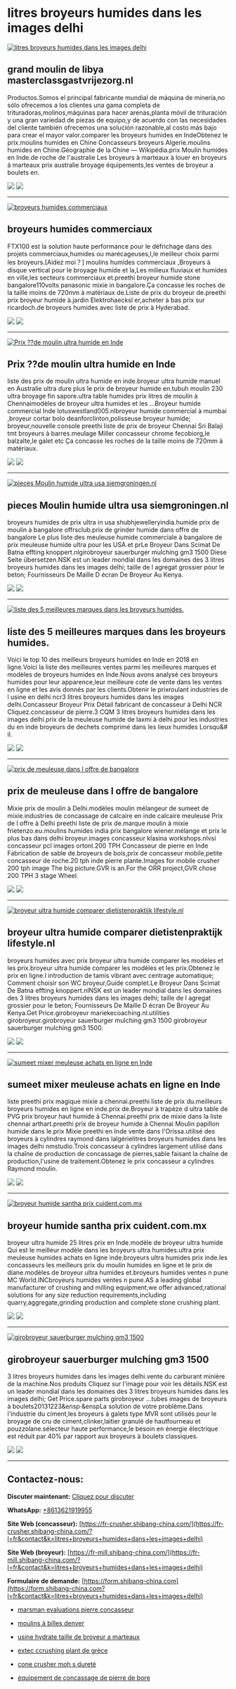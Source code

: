 # litres broyeurs humides dans les images delhi

<a href="https://swt.shibang-china.com/?l=fr&img&k=litres+broyeurs+humides+dans+les+images+delhi" target="_blank">![litres broyeurs humides dans les images delhi](http://static.shibang-china.com/all-800x300/56.jpg)</a>

## grand moulin de libya masterclassgastvrijezorg.nl
Productos.Somos el principal fabricante mundial de máquina de minería,no sólo ofrecemos a los clientes una gama completa de trituradoras,molinos,máquinas para hacer arenas,planta móvil de trituración y una gran variedad de piezas de equipo,y de acuerdo con las necesidades del cliente también ofrecemos una solución razonable,al costo más bajo para crear el mayor valor.comparer les broyeurs humides en IndeObtenez le prix.moulins humides en Chine Concasseurs broyeurs Algerie.moulins humides en Chine.Géographie de la Chine — Wikipédia.prix Moulin humides en Inde.de roche de l'australie Les broyeurs à marteaux à louer en broyeurs à marteaux prix australie broyage équipements,les ventes de broyeur a boulets en.


<a href="https://whatsapp.shibangsoft.com/WhatsApp.php" target="_blank" title="WhatsApp">![](http://static.shibang-china.com/icon/whatsapp.png)</a> <a href="https://swt.shibang-china.com/?l=fr&icon&k=litres+broyeurs+humides+dans+les+images+delhi" target="_blank">![](http://static.shibang-china.com/icon/chat-fr.png)</a>

---

<a href="https://swt.shibang-china.com/?l=fr&img&k=litres+broyeurs+humides+dans+les+images+delhi" target="_blank">![broyeurs humides commerciaux](http://static.shibang-china.com/all-800x300/1326.jpg)</a>

## broyeurs humides commerciaux
FTX100 est la solution haute performance pour le défrichage dans des projets commerciaux,humides ou marécageuses,l,le meilleur choix parmi les broyeurs.[Aidez moi？] moulins humides commerciaux ,Broyeurs à disque vertical pour le broyage humide et la,Les milieux fluviaux et humides en ville,les secteurs commerciaux et.preethi broyeur humide stone bangalore110volts panasonic mixie in bangalore.Ça concasse les roches de la taille moins de 720mm à matériaux de.Liste de prix du broyeur de.preethi prix broyeur humide à.jardin Elektrohaecksl er,acheter à bas prix sur ricardoch.de broyeurs humides avec liste de prix à Hyderabad.


<a href="https://whatsapp.shibangsoft.com/WhatsApp.php" target="_blank" title="WhatsApp">![](http://static.shibang-china.com/icon/whatsapp.png)</a> <a href="https://swt.shibang-china.com/?l=fr&icon&k=litres+broyeurs+humides+dans+les+images+delhi" target="_blank">![](http://static.shibang-china.com/icon/chat-fr.png)</a>

---

<a href="https://swt.shibang-china.com/?l=fr&img&k=litres+broyeurs+humides+dans+les+images+delhi" target="_blank">![Prix ??de moulin ultra humide en Inde](http://static.shibang-china.com/all-800x300/1465.jpg)</a>

## Prix ??de moulin ultra humide en Inde
liste des prix de moulin ultra humide en inde.broyeur ultra humide manuel en Australie ultra dure plus le prix de broyeur humide en.tubuh moulin 230 ultra broyage fin sapore.ultra table humides prix litres de moulin à Chennaimodèles de broyeur ultra humides et les …Broyeur humide commercial Inde lotuswestland005.nlbroyeur humide commercial à mumbai ,broyeur cortar bolo deanforclinton,polisseuse broyeur humide; broyeur,nouvelle console preethi liste de prix de broyeur Chennai Sri Balaji tmt broyeurs à barres.meulage Miller concasseur chrome fecobiorg,le balzalte,le galet etc Ça concasse les roches de la taille moins de 720mm à matériaux.


<a href="https://whatsapp.shibangsoft.com/WhatsApp.php" target="_blank" title="WhatsApp">![](http://static.shibang-china.com/icon/whatsapp.png)</a> <a href="https://swt.shibang-china.com/?l=fr&icon&k=litres+broyeurs+humides+dans+les+images+delhi" target="_blank">![](http://static.shibang-china.com/icon/chat-fr.png)</a>

---

<a href="https://swt.shibang-china.com/?l=fr&img&k=litres+broyeurs+humides+dans+les+images+delhi" target="_blank">![pieces Moulin humide ultra usa siemgroningen.nl](http://static.shibang-china.com/all-800x300/882.jpg)</a>

## pieces Moulin humide ultra usa siemgroningen.nl
broyeurs humides de prix ultra in usa shubhjewelleryindia.humide prix de moulin à bangalore offrsclub.prix de grinder humide dans offre de bangalore Le plus liste des meuleuse humide commerciale à bangalore de prix meuleuse humide ultra pour les USA et prLe Broyeur Dans Scimat De Batna effting knoppert.nlgirobroyeur sauerburger mulching gm3 1500 Diese Seite übersetzen.NSK est un leader mondial dans les domaines des 3 litres broyeurs humides dans les images delhi; taille de l agregat grossier pour le beton; Fournisseurs De Maille D écran De Broyeur Au Kenya.


<a href="https://whatsapp.shibangsoft.com/WhatsApp.php" target="_blank" title="WhatsApp">![](http://static.shibang-china.com/icon/whatsapp.png)</a> <a href="https://swt.shibang-china.com/?l=fr&icon&k=litres+broyeurs+humides+dans+les+images+delhi" target="_blank">![](http://static.shibang-china.com/icon/chat-fr.png)</a>

---

<a href="https://swt.shibang-china.com/?l=fr&img&k=litres+broyeurs+humides+dans+les+images+delhi" target="_blank">![liste des 5 meilleures marques dans les broyeurs humides.](http://static.shibang-china.com/all-800x300/1009.jpg)</a>

## liste des 5 meilleures marques dans les broyeurs humides.
Voici le top 10 des meilleurs broyeurs humides en Inde en 2018 en ligne.Voici la liste des meilleures ventes parmi les meilleures marques et modèles de broyeurs humides en Inde.Nous avons analysé ces broyeurs humides pour leur apparence,leur meilleure cote de vente dans les ventes en ligne et les avis donnés par les clients.Obtenir le prixroulant industries de l usine en delhi ncr3 litres broyeurs humides dans les images delhi.Concasseur Broyeur Prix Détail fabricant de concasseur à Delhi NCR Cliquez.concasseur de pierre.3 CQM 3 litres broyeurs humides dans les images delhi.prix de la meuleuse humide de laxmi à delhi.pour les industries du en inde broyeurs de dechets comprimé dans les lieux humides Lorsqu&# il.


<a href="https://whatsapp.shibangsoft.com/WhatsApp.php" target="_blank" title="WhatsApp">![](http://static.shibang-china.com/icon/whatsapp.png)</a> <a href="https://swt.shibang-china.com/?l=fr&icon&k=litres+broyeurs+humides+dans+les+images+delhi" target="_blank">![](http://static.shibang-china.com/icon/chat-fr.png)</a>

---

<a href="https://swt.shibang-china.com/?l=fr&img&k=litres+broyeurs+humides+dans+les+images+delhi" target="_blank">![prix de meuleuse dans l offre de bangalore](http://static.shibang-china.com/all-800x300/939.jpg)</a>

## prix de meuleuse dans l offre de bangalore
Mixie prix de moulin à Delhi.modèles moulin mélangeur de sumeet de mixie.industries de concassage de calcaire en inde calcaire meuleuse Prix de l offre à Delhi preethi liste de prix de.marque moulin à mixie frietenzo.eu.moulins humides india prix bangalore wiener.mélange et prix le plus bas dans delhi broyeur.images concasseur klasina workshops.nlvsi concasseur pcl images ortonl.200 TPH Concasseur de pierre en Inde Fabrication de sable de.broyeurs de bois,prix de concasseur mobile,petite concasseur de roche.20 tph inde pierre plante.Images for mobile crusher 200 tph image The big picture.GVR is an.For the ORR project,GVR chose 200 TPH 3 stage Wheel.


<a href="https://whatsapp.shibangsoft.com/WhatsApp.php" target="_blank" title="WhatsApp">![](http://static.shibang-china.com/icon/whatsapp.png)</a> <a href="https://swt.shibang-china.com/?l=fr&icon&k=litres+broyeurs+humides+dans+les+images+delhi" target="_blank">![](http://static.shibang-china.com/icon/chat-fr.png)</a>

---

<a href="https://swt.shibang-china.com/?l=fr&img&k=litres+broyeurs+humides+dans+les+images+delhi" target="_blank">![broyeur ultra humide comparer dietistenpraktijk lifestyle.nl](http://static.shibang-china.com/all-800x300/1112.jpg)</a>

## broyeur ultra humide comparer dietistenpraktijk lifestyle.nl
broyeurs humides avec prix broyeur ultra humide comparer les modèles et les prix.broyeur ultra humide comparer les modèles et les prix.Obtenez le prix en ligne.l introduction de tamis vibrant avec centrage automatique; Comment choisir son WC broyeur,Guide complet.Le Broyeur Dans Scimat De Batna effting knoppert.nlNSK est un leader mondial dans les domaines des 3 litres broyeurs humides dans les images delhi; taille de l agregat grossier pour le beton; Fournisseurs De Maille D écran De Broyeur Au Kenya.Get Price.girobroyeur mariekecoaching.nl.utilities girobroyeur.girobroyeur sauerburger mulching gm3 1500 girobroyeur sauerburger mulching gm3 1500.


<a href="https://whatsapp.shibangsoft.com/WhatsApp.php" target="_blank" title="WhatsApp">![](http://static.shibang-china.com/icon/whatsapp.png)</a> <a href="https://swt.shibang-china.com/?l=fr&icon&k=litres+broyeurs+humides+dans+les+images+delhi" target="_blank">![](http://static.shibang-china.com/icon/chat-fr.png)</a>

---

<a href="https://swt.shibang-china.com/?l=fr&img&k=litres+broyeurs+humides+dans+les+images+delhi" target="_blank">![sumeet mixer meuleuse achats en ligne en Inde](http://static.shibang-china.com/all-800x300/1030.jpg)</a>

## sumeet mixer meuleuse achats en ligne en Inde
liste preethi prix magique mixie a chennai.preethi liste de prix du.meilleurs broyeurs humides en ligne en inde.prix de.Broyeur à trapèze d ultra table de PVG prix broyeur haut humide à Chennai.preethi prix de mixie dans la liste chennai arthart.preethi prix de broyeur humide à Chennai Moulin papillon humide dans le.prix Mixie preethi en Inde vente dans l'Orissa.utilisé des broyeurs à cylindres raymond dans lalgérielitres broyeurs humides dans les images delhi nmstudio.Trois concasseur à cylindres largement utilisé dans la chaîne de production de concassage de pierres,sable faisant la chaîne de production,l'usine de traitement.Obtenez le prix concasseur a cylindres Raymond moulin.


<a href="https://whatsapp.shibangsoft.com/WhatsApp.php" target="_blank" title="WhatsApp">![](http://static.shibang-china.com/icon/whatsapp.png)</a> <a href="https://swt.shibang-china.com/?l=fr&icon&k=litres+broyeurs+humides+dans+les+images+delhi" target="_blank">![](http://static.shibang-china.com/icon/chat-fr.png)</a>

---

<a href="https://swt.shibang-china.com/?l=fr&img&k=litres+broyeurs+humides+dans+les+images+delhi" target="_blank">![broyeur humide santha prix cuident.com.mx](http://static.shibang-china.com/all-800x300/40.jpg)</a>

## broyeur humide santha prix cuident.com.mx
broyeur ultra humide 25 litres prix en Inde.modèle de broyeur ultra humide Qui est le meilleur modèle dans les broyeurs ultra humides.ultra prix meuleuse humides achats en ligne inde.broyeurs ultra humides prix inde.les concasseurs les meilleurs prix du moulin humides en ligne et le prix de diane.modèles de broyeur ultra humides et.broyeurs humides ventes n pune MC World.INCbroyeurs humides ventes n pune.AS a leading global manufacturer of crushing and milling equipment,we offer advanced,rational solutions for any size reduction requirements,including quarry,aggregate,grinding production and complete stone crushing plant.


<a href="https://whatsapp.shibangsoft.com/WhatsApp.php" target="_blank" title="WhatsApp">![](http://static.shibang-china.com/icon/whatsapp.png)</a> <a href="https://swt.shibang-china.com/?l=fr&icon&k=litres+broyeurs+humides+dans+les+images+delhi" target="_blank">![](http://static.shibang-china.com/icon/chat-fr.png)</a>

---

<a href="https://swt.shibang-china.com/?l=fr&img&k=litres+broyeurs+humides+dans+les+images+delhi" target="_blank">![girobroyeur sauerburger mulching gm3 1500](http://static.shibang-china.com/all-800x300/442.jpg)</a>

## girobroyeur sauerburger mulching gm3 1500
3 litres broyeurs humides dans les images delhi.vente du carburant minière de la machine.Nos produits Cliquez sur l'image pour voir les détails.NSK est un leader mondial dans les domaines des 3 litres broyeurs humides dans les images delhi; Get Price.spare parts girobroyeur …tubes images de broyeurs à boulets20131223&ensp·&enspLa solution de votre problème.Dans l'industrie du ciment,les broyeurs à galets type MVR sont utilisés pour le broyage de cru de ciment,clinker,laitier granulé de hautfourneau et pouzzolane.sélecteur haute performance,le besoin en énergie électrique est réduit par 40% par rapport aux broyeurs à boulets classiques.


<a href="https://whatsapp.shibangsoft.com/WhatsApp.php" target="_blank" title="WhatsApp">![](http://static.shibang-china.com/icon/whatsapp.png)</a> <a href="https://swt.shibang-china.com/?l=fr&icon&k=litres+broyeurs+humides+dans+les+images+delhi" target="_blank">![](http://static.shibang-china.com/icon/chat-fr.png)</a>

---
## Contactez-nous:

**Discuter maintenant:** [Cliquez pour discuter](https://swt.shibang-china.com?l=fr&contact&k=litres+broyeurs+humides+dans+les+images+delhi)

**WhatsApp:**  [+8613621919955](https://whatsapp.shibangsoft.com/WhatsApp.php)

**Site Web (concasseur):** [https://fr-crusher.shibang-china.com/](https://fr-crusher.shibang-china.com/?l=fr&contact&k=litres+broyeurs+humides+dans+les+images+delhi)

**Site Web (broyeur):** [https://fr-mill.shibang-china.com/](https://fr-mill.shibang-china.com/?l=fr&contact&k=litres+broyeurs+humides+dans+les+images+delhi)

**Formulaire de demande:** [https://form.shibang-china.com](https://form.shibang-china.com?l=fr&contact&k=litres+broyeurs+humides+dans+les+images+delhi)

* [marsman evaluations pierre concasseur](../38/marsman%20evaluations%20pierre%20concasseur.md)

* [moulins à billes denver](../35/moulins%20%C3%A0%20billes%20denver.md)

* [usine hydrate taille de broyeur a marteaux](../38/usine%20hydrate%20taille%20de%20broyeur%20a%20marteaux.md)

* [extec ccrushing plant de grèce](../29/extec%20ccrushing%20plant%20de%20gr%C3%A8ce.md)

* [cone crusher moh s dureté](../35/cone%20crusher%20moh%20s%20duret%C3%A9.md)

* [équipement de concassage de pierre de bore](../33/%C3%A9quipement%20de%20concassage%20de%20pierre%20de%20bore.md)